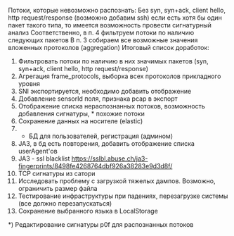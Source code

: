Потоки, которые невозможно распознать:
Без syn, syn+ack, client hello, http request/response (возможно добавим ssh) 
если есть хотя бы один пакет такого типа, то имеется возможность провести сигнатурный анализ
Соответственно, в п. 4 фильтруем потоки по наличию следующих пакетов
В п. 3 собираем все возможные значения вложенных протоколов (aggregation)
Итоговый список доработок:
1) Фильтровать потоки по наличию в них значимых пакетов (syn, syn+ack, client hello, http request/response)
2) Агрегация frame_protocols, выборка всех протоколов прикладного уровня
3) SNI экспортируется, необходимо добавить отображение
4) Добавление sensorId поля, признака pcap в экспорт
5) Отображение списка нераспознанных потоков, возможность добавления сигнатуры, * похожие потоки
6) Сохранение данных на носителе (elastic)
7) * БД для пользователей, регистрация (админом)
8) JA3, в бд есть повторения, добавить отображение списка userAgent'ов
9) JA3 - ssl blacklist https://sslbl.abuse.ch/ja3-fingerprints/8498fe4268764dbf926a38283e9d3d8f/
10) TCP сигнатуры из сатори
11) Исследовать проблему с загрузкой тяжелых дампов. Возможно, ограничить размер файла
12) Тестирование инфраструктуры при падениях, перезагрузке системы (все должно перезапускаться)
13) Сохранение выбранного языка в LocalStorage

*) Редактирование сигнатуры p0f для распознанных потоков
